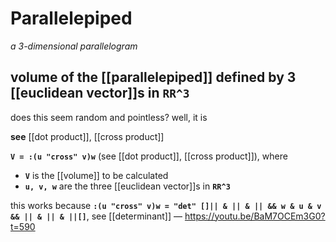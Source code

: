 # Parallelepiped

_a 3-dimensional parallelogram_

## volume of the [[parallelepiped]] defined by 3 [[euclidean vector]]s in **`RR^3`**

does this seem random and pointless? well, it is

**see** [[dot product]], [[cross product]]

**`V = :(u "cross" v)w`** (see [[dot product]], [[cross product]]), where

- **`V`** is the [[volume]] to be calculated
- **`u, v, w`** are the three [[euclidean vector]]s in **`RR^3`**

this works because **`:(u "cross" v)w = "det" []|| & || & || && w & u & v && || & || & ||[]`**, see [[determinant]] &mdash; <https://youtu.be/BaM7OCEm3G0?t=590>
